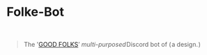 # <h1>Folke-Bot</h1> <br><blockquote>The   '[GOOD FOLKS](http://discord.gg/vxpm8EX)’   *multi*-*purposed* Discord   bot   of   ( a   design. )</blockquote>
